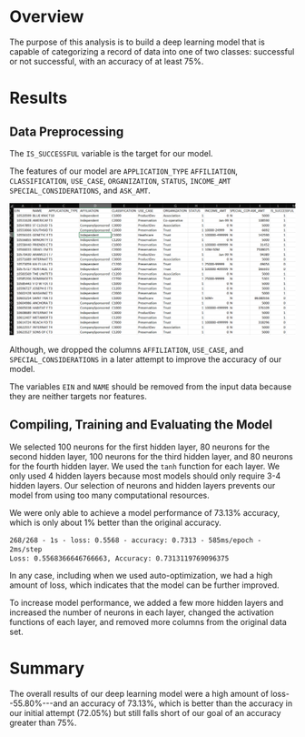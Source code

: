 # Overview
The purpose of this analysis is to build a deep learning model that is capable of categorizing a record of data into one of two classes: successful or not successful, with an accuracy of at least 75%. 

# Results
## Data Preprocessing
<!-- What variable(s) are the targets for your model? -->
The `IS_SUCCESSFUL` variable is the target for our model. 
<!-- What variable(s) are the features for your model? -->
The features of our model are `APPLICATION_TYPE`	`AFFILIATION`, `CLASSIFICATION`, `USE_CASE`, `ORGANIZATION`, `STATUS`, `INCOME_AMT`	`SPECIAL_CONSIDERATIONS`, and `ASK_AMT`. 

![origial data set](images/1.png)

Although, we dropped the columns `AFFILIATION`, `USE_CASE`, and `SPECIAL_CONSIDERATIONS` in a later attempt to improve the accuracy of our model. 

<!-- What variable(s) should be removed from the input data because they are neither targets nor features? -->
The variables `EIN` and `NAME` should be removed from the input data because they are neither targets nor features. 
## Compiling, Training and Evaluating the Model
<!-- How many neurons, layers, and activation functions did you select for your neural network model, and why? -->
We selected 100 neurons for the first hidden layer, 80 neurons for the second hidden layer, 100 neurons for the third hidden layer, and 80 neurons for the fourth hidden layer. We used the `tanh` function for each layer. We only used 4 hidden layers because most models should only require 3-4 hidden layers. Our selection of neurons and hidden layers prevents our model from using too many computational resources. 

<!-- Were you able to achieve the target model performance? -->
We were only able to achieve a model performance of 73.13% accuracy, which is only about 1% better than the original accuracy. 
```
268/268 - 1s - loss: 0.5568 - accuracy: 0.7313 - 585ms/epoch - 2ms/step
Loss: 0.5568366646766663, Accuracy: 0.7313119769096375
```
In any case, including when we used auto-optimization, we had a high amount of loss, which indicates that the model can be further improved. 

<!-- What steps did you take in your attempts to increase model performance? -->
To increase model performance, we added a few more hidden layers and increased the number of neurons in each layer, changed the activation functions of each layer, and removed more columns from the original data set. 

# Summary
<!-- Summarize the overall results of the deep learning model. Include a recommendation for how a different model could solve this classification problem, and then explain your recommendation. -->
The overall results of our deep learning model were a high amount of loss--55.80%---and an accuracy of 73.13%, which is better than the accuracy in our initial attempt (72.05%) but still falls short of our goal of an accuracy greater than 75%. 